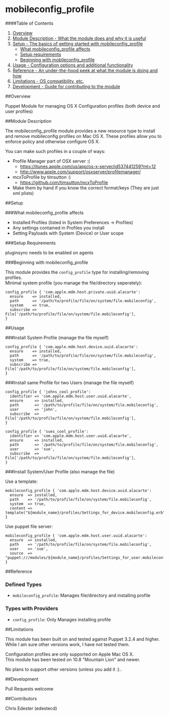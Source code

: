 mobileconfig_profile
===========================

####Table of Contents

1. [Overview](#overview)
2. [Module Description - What the module does and why it is useful](#module-description)
3. [Setup - The basics of getting started with mobileconfig_profile](#setup)
    * [What mobileconfig_profile affects](#what-mobileconfig_profile-affects)
    * [Setup requirements](#setup-requirements)
    * [Beginning with mobileconfig_profile](#beginning-with-mobileconfig_profile)
4. [Usage - Configuration options and additional functionality](#usage)
5. [Reference - An under-the-hood peek at what the module is doing and how](#reference)
5. [Limitations - OS compatibility, etc.](#limitations)
6. [Development - Guide for contributing to the module](#development)

##Overview

Puppet Module for managing OS X Configuration profiles (both device and user profiles)

##Module Description

The mobileconfig_profile module provides a new resource type to install and remove mobileconfig profiles on Mac OS X.
These profiles allow you to enforce policy and otherwise configure OS X.

You can make such profiles in a couple of ways:
* Profile Manager part of OSX server :(
  * https://itunes.apple.com/us/app/os-x-server/id537441259?mt=12
  * http://www.apple.com/support/osxserver/profilemanager/
* mcxToProfile by timsutton :)
  * https://github.com/timsutton/mcxToProfile
* Make them by hand if you know the correct format/keys (They are just xml plists)

##Setup

###What mobileconfig_profile affects

* Installed Profiles (listed in System Preferences -> Profiles)
* Any settings contained in Profiles you install
* Setting Payloads with System (Device) or User scope

###Setup Requirements

pluginsync needs to be enabled on agents

###Beginning with mobileconfig_profile

This module provides the `config_profile` type for installing/removing profiles.  
Minimal system profile (you manage the file/directory seperately):

```puppet
config_profile { 'com.apple.mdm.host.private.uuid.alacarte':
  ensure    => installed,
  path      => '/path/to/profile/file/on/system/file.mobileconfig',
  system    => true,
  subscribe => File['/path/to/profile/file/on/system/file.mobileconfig'],
}
```

##Usage

###Install System Profile (manage the file myself)

```puppet
config_profile { 'com.apple.mdm.host.device.uuid.alacarte':
  ensure    => installed,
  path      => '/path/to/profile/file/on/system/file.mobileconfig',
  system    => true,
  subscribe => File['/path/to/profile/file/on/system/file.mobileconfig'],
}
```

###Install same Profile for two Users (manage the file myself)

```puppet
config_profile { 'johns_cool_profile':
  identifier => 'com.apple.mdm.host.user.uuid.alacarte',
  ensure     => installed,
  path       => '/path/to/profile/file/on/system/file.mobileconfig',
  user       => 'john',
  subscribe  => File['/path/to/profile/file/on/system/file.mobileconfig'],
}

config_profile { 'sues_cool_profile':
  identifier => 'com.apple.mdm.host.user.uuid.alacarte',
  ensure     => installed,
  path       => '/path/to/profile/file/on/system/file.mobileconfig',
  user       => 'sue',
  subscribe  => File['/path/to/profile/file/on/system/file.mobileconfig'],
}
```

###Install System/User Profile (also manage the file)

Use a template:
```puppet
mobileconfig_profile { 'com.apple.mdm.host.device.uuid.alacarte':
  ensure  => installed,
  path    => '/path/to/profile/file/on/system/file.mobileconfig',
  system  => true,
  content => template("${module_name}/profiles/Settings_for_device.mobileconfig.erb"),
}
```

Use puppet file server:
```puppet
mobileconfig_profile { 'com.apple.mdm.host.user.uuid.alacarte':
  ensure  => installed,
  path    => '/path/to/profile/file/on/system/file.mobileconfig',
  user    => 'sue',
  source  => "puppet:///modules/${module_name}/profiles/Settings_for_user.mobileconfig",
}
```

##Reference

### Defined Types

* `mobileconfig_profile`: Manages file/directory and installing profile

### Types with Providers

* `config_profile`: Only Manages installing profile

##Limitations

This module has been built on and tested against Puppet 3.2.4 and higher.  
While I am sure other versions work, I have not tested them.

Configuration profiles are only supported on Apple Mac OS X.  
This module has been tested on 10.8 "Mountain Lion" and newer.

No plans to support other versions (unless you add it :)..

##Development

Pull Requests welcome

##Contributors

Chris Edester (edestecd)
